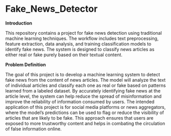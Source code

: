 # Fake_News_Detector

**Introduction**

This repository contains a project for fake news detection using traditional machine learning techniques. The workflow includes text preprocessing, feature extraction, data analysis, and training classification models to identify fake news. The system is designed to classify news articles as either real or fake purely based on their textual content.

**Problem Definition**

The goal of this project is to develop a machine learning system to detect fake news from the content of news articles. The model will analyze the text of individual articles and classify each one as real or fake based on patterns learned from a labeled dataset. By accurately identifying fake news at the article level, the system can help reduce the spread of misinformation and improve the reliability of information consumed by users.
The intended application of this project is for social media platforms or news aggregators, where the model’s predictions can be used to flag or reduce the visibility of articles that are likely to be fake. This approach ensures that users are exposed to more trustworthy content and helps in combating the circulation of false information online.
